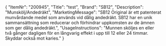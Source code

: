 {
  "ItemNr": "200945",
  "Title": "test",
  "Brand": "SB12",
  "Description": "Munskölj/Andedräkt",
  "MarketingMessage": "SB12 Original är ett patenterat munvårdande medel som används vid dålig andedräkt. SB12 har en unik sammansättning som reducerar och förhindrar uppkomsten av de ämnen som ger dålig andedräkt.",
  "UsageInstructions": "Munnen sköljes en eller två gånger dagligen för en långvarig effekt i upp till 12 eller 24 timmar. Skyddar också mot karies."
}